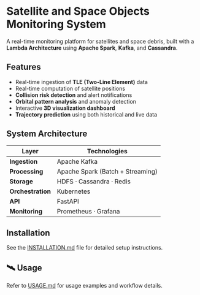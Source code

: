 # Satellite and Space Objects Monitoring System

A real-time monitoring platform for satellites and space debris, built with a **Lambda Architecture** using **Apache Spark**, **Kafka**, and **Cassandra**.

## Features

* Real-time ingestion of **TLE (Two-Line Element)** data
* Real-time computation of satellite positions
* **Collision risk detection** and alert notifications
* **Orbital pattern analysis** and anomaly detection
* Interactive **3D visualization dashboard**
* **Trajectory prediction** using both historical and live data

## System Architecture

| Layer             | Technologies                     |
| ----------------- | -------------------------------- |
| **Ingestion**     | Apache Kafka                     |
| **Processing**    | Apache Spark (Batch + Streaming) |
| **Storage**       | HDFS · Cassandra · Redis         |
| **Orchestration** | Kubernetes                       |
| **API**           | FastAPI                          |
| **Monitoring**    | Prometheus · Grafana             |

## Installation

See the [INSTALLATION.md](INSTALLATION.md) file for detailed setup instructions.

## 🛰️ Usage

Refer to [USAGE.md](USAGE.md) for usage examples and workflow details.
